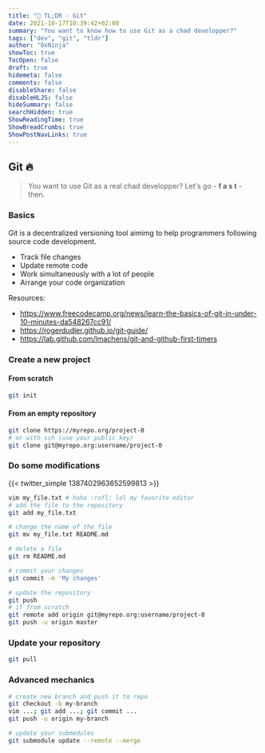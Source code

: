 ```yaml
---
title: "🚀 TL;DR - Git"
date: 2021-10-17T10:39:42+02:00
summary: "You want to know how to use Git as a chad developper?"
tags: ["dev", "git", "tldr"]
author: "0xNinja"
showToc: true
TocOpen: false
draft: true
hidemeta: false
comments: false
disableShare: false
disableHLJS: false
hideSummary: false
searchHidden: true
ShowReadingTime: true
ShowBreadCrumbs: true
ShowPostNavLinks: true
---
```


## Git :fire:

> You want to use Git as a real chad developper? Let's go - **f a s t** - then.

### Basics

Git is a decentralized versioning tool aimimg to help programmers following source code development.

* Track file changes
* Update remote code
* Work simultaneously with a lot of people
* Arrange your code organization

Resources:

* https://www.freecodecamp.org/news/learn-the-basics-of-git-in-under-10-minutes-da548267cc91/
* https://rogerdudler.github.io/git-guide/
* https://lab.github.com/lmachens/git-and-github-first-timers

### Create a new project

#### From scratch

```sh
git init
```

#### From an empty repository

```sh
git clone https://myrepo.org/project-0
# or with ssh (use your public key)
git clone git@myrepo.org:username/project-0
```

### Do some modifications

{{< twitter_simple 1387402963652599813 >}}

```sh
vim my_file.txt # haha :rofl: lol my favorite editor
# add the file to the repository
git add my_file.txt

# change the name of the file
git mv my_file.txt README.md

# delete a file
git rm README.md

# commit your changes
git commit -m 'My changes'

# update the repository
git push
# if from scratch
git remote add origin git@myrepo.org:username/project-0
git push -u origin master
```

### Update your repository

```sh
git pull
```

### Advanced mechanics

```sh
# create new branch and push it to repo
git checkout -b my-branch
vim ...; git add ...; git commit ...
git push -u origin my-branch

# update your submodules
git submodule update --remote --merge
```
